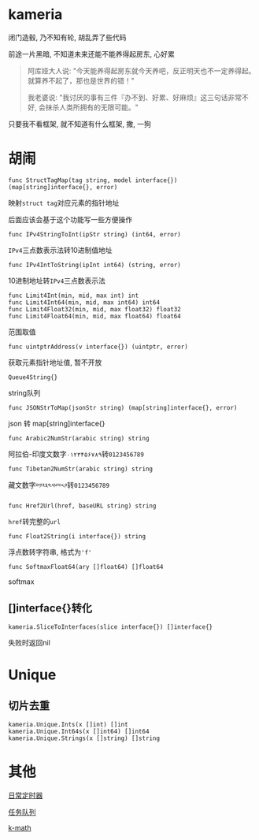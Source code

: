 # kameria

闭门造毂, 乃不知有轮, 胡乱弄了些代码

前途一片黑暗, 不知道未来还能不能养得起房东, 心好累

> 阿库娅大人说: "今天能养得起房东就今天养吧，反正明天也不一定养得起。就算养不起了，那也是世界的错！"
> 
> 我老婆说: "我讨厌的事有三件『办不到、好累、好麻烦』这三句话非常不好, 会抹杀人类所拥有的无限可能。"

只要我不看框架, 就不知道有什么框架, 撒, 一狗

# 胡闹

```
func StructTagMap(tag string, model interface{}) (map[string]interface{}, error)
```

映射`struct tag`对应元素的指针地址

后面应该会基于这个功能写一些方便操作

```
func IPv4StringToInt(ipStr string) (int64, error)
```

`IPv4`三点数表示法转10进制值地址


```
func IPv4IntToString(ipInt int64) (string, error)
```

10进制地址转`IPv4`三点数表示法

```
func Limit4Int(min, mid, max int) int
func Limit4Int64(min, mid, max int64) int64
func Limit4Float32(min, mid, max float32) float32
func Limit4Float64(min, mid, max float64) float64
```

范围取值

```
func uintptrAddress(v interface{}) (uintptr, error)
```

获取元素指针地址值, 暂不开放

```
Queue4String{}
```

string队列

```
func JSONStrToMap(jsonStr string) (map[string]interface{}, error)
```

json 转 map[string]interface{}

```
func Arabic2NumStr(arabic string) string
```

阿拉伯-印度文数字`۰۱۲۳۴۵۶۷۸۹`转`0123456789`

```
func Tibetan2NumStr(arabic string) string
```

藏文数字`༠༡༢༣༤༥༦༧༨༩`转`0123456789`

```
func Href2Url(href, baseURL string) string
```

`href`转完整的`url`

```
func Float2String(i interface{}) string
```

浮点数转字符串, 格式为`'f'`

```
func SoftmaxFloat64(ary []float64) []float64
```

softmax

## []interface{}转化

```
kameria.SliceToInterfaces(slice interface{}) []interface{}
```

失败时返回nil

# Unique

## 切片去重

```
kameria.Unique.Ints(x []int) []int
kameria.Unique.Int64s(x []int64) []int64
kameria.Unique.Strings(x []string) []string
```

# 其他

[日常定时器](./Document/day_ticker.md)

[任务队列](./Document/operation_queue.md)

[k-math](./Document/k_math.md)
